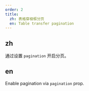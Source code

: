 ```yaml
---
order: 2
title:
  zh: 表格穿梭框分页
  en: Table transfer pagination
---
```


## zh

通过设置 `pagination` 开启分页。

## en

Enable pagination via `pagination` prop.
